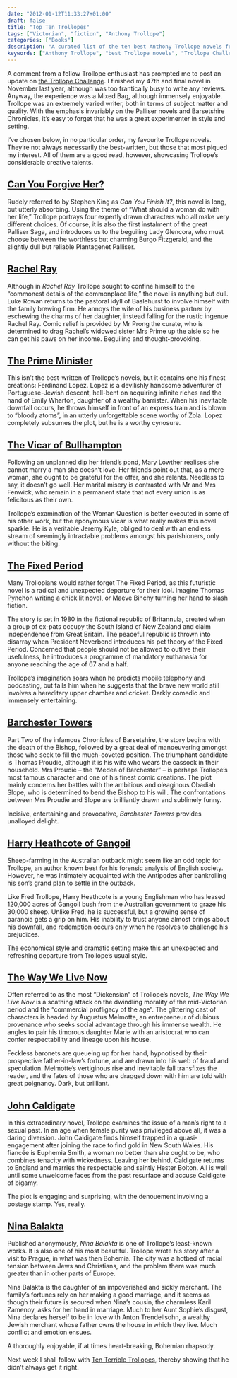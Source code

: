 ```yaml
---
date: "2012-01-12T11:33:27+01:00"
draft: false
title: "Top Ten Trollopes"
tags: ["Victorian", "fiction", "Anthony Trollope"]
categories: ["Books"]
description: "A curated list of the ten best Anthony Trollope novels from someone who completed the full Trollope Challenge. From The Fixed Period to Nina Balatka, discover Trollope's most engaging and experimental works beyond the famous series."
keywords: ["Anthony Trollope", "best Trollope novels", "Trollope Challenge", "Can You Forgive Her", "The Way We Live Now", "Barchester Towers", "John Caldigate", "Nina Balatka", "top ten list", "Victorian literature"]
---
```


A comment from a fellow Trollope enthusiast has prompted me to post an update on [the Trollope Challenge](/the-trollope-challenge/). I finished my 47th and final novel in November last year, although was too frantically busy to write any reviews. Anyway, the experience was a Mixed Bag, although immensely enjoyable. Trollope was an extremely varied writer, both in terms of subject matter and quality. With the emphasis invariably on the Palliser novels and Barsetshire Chronicles, it’s easy to forget that he was a great experimenter in style and setting.

I’ve chosen below, in no particular order, my favourite Trollope novels. They’re not always necessarily the best-written, but those that most piqued my interest. All of them are a good read, however, showcasing Trollope’s considerable creative talents.

## [Can You Forgive Her?](/posts/can-you-forgive-her/)

Rudely referred to by Stephen King as _Can You Finish It?_, this novel is long, but utterly absorbing. Using the theme of “What should a woman do with her life,” Trollope portrays four expertly drawn characters who all make very different choices. Of course, it is also the first instalment of the great Palliser Saga, and introduces us to the beguiling Lady Glencora, who must choose between the worthless but charming Burgo Fitzgerald, and the slightly dull but reliable Plantagenet Palliser.

## [Rachel Ray](/posts/rachel-ray/)

Although in _Rachel Ray_ Trollope sought to confine himself to the “commonest details of the commonplace life,” the novel is anything but dull. Luke Rowan returns to the pastoral idyll of Baslehurst to involve himself with the family brewing firm. He annoys the wife of his business partner by eschewing the charms of her daughter, instead falling for the rustic ingenue Rachel Ray. Comic relief is provided by Mr Prong the curate, who is determined to drag Rachel’s widowed sister Mrs Prime up the aisle so he can get his paws on her income. Beguiling and thought-provoking.

## [The Prime Minister](/posts/the-prime-minister/)

This isn’t the best-written of Trollope’s novels, but it contains one his finest creations: Ferdinand Lopez. Lopez is a devilishly handsome adventurer of Portuguese-Jewish descent, hell-bent on acquiring infinite riches and the hand of Emily Wharton, daughter of a wealthy barrister. When his inevitable downfall occurs, he throws himself in front of an express train and is blown to “bloody atoms”, in an utterly unforgettable scene worthy of Zola. Lopez completely subsumes the plot, but he is a worthy cynosure.

## [The Vicar of Bullhampton](/posts/the-vicar-of-bullhampton/)

Following an unplanned dip her friend’s pond, Mary Lowther realises she cannot marry a man she doesn’t love. Her friends point out that, as a mere woman, she ought to be grateful for the offer, and she relents. Needless to say, it doesn’t go well. Her marital misery is contrasted with Mr and Mrs Fenwick, who remain in a permanent state that not every union is as felicitous as their own.

Trollope’s examination of the Woman Question is better executed in some of his other work, but the eponymous Vicar is what really makes this novel sparkle. He is a veritable Jeremy Kyle, obliged to deal with an endless stream of seemingly intractable problems amongst his parishioners, only without the biting.

## [The Fixed Period](/posts/the-fixed-period/)

Many Trollopians would rather forget The Fixed Period, as this futuristic novel is a radical and unexpected departure for their idol. Imagine Thomas Pynchon writing a chick lit novel, or Maeve Binchy turning her hand to slash fiction.

The story is set in 1980 in the fictional republic of Britannula, created when a group of ex-pats occupy the South Island of New Zealand and claim independence from Great Britain. The peaceful republic is thrown into disarray when President Neverbend introduces his pet theory of the Fixed Period. Concerned that people should not be allowed to outlive their usefulness, he introduces a programme of mandatory euthanasia for anyone reaching the age of 67 and a half.

Trollope’s imagination soars when he predicts mobile telephony and podcasting, but fails him when he suggests that the brave new world still involves a hereditary upper chamber and cricket. Darkly comedic and immensely entertaining.

## [Barchester Towers](/posts/barchester-towers/)

Part Two of the infamous Chronicles of Barsetshire, the story begins with the death of the Bishop, followed by a great deal of manoeuvering amongst those who seek to fill the much-coveted position. The triumphant candidate is Thomas Proudie, although it is his wife who wears the cassock in their household. Mrs Proudie – the “Medea of Barchester” – is perhaps Trollope’s most famous character and one of his finest comic creations. The plot mainly concerns her battles with the ambitious and oleaginous Obadiah Slope, who is determined to bend the Bishop to his will. The confrontations between Mrs Proudie and Slope are brilliantly drawn and sublimely funny.

Incisive, entertaining and provocative, _Barchester Towers_ provides unalloyed delight.

## [Harry Heathcote of Gangoil](/posts/harry-heathcote-of-gangoil/)

Sheep-farming in the Australian outback might seem like an odd topic for Trollope, an author known best for his forensic analysis of English society. However, he was intimately acquainted with the Antipodes after bankrolling his son’s grand plan to settle in the outback.

Like Fred Trollope, Harry Heathcote is a young Englishman who has leased 120,000 acres of Gangoil bush from the Australian government to graze his 30,000 sheep. Unlike Fred, he is successful, but a growing sense of paranoia gets a grip on him. His inability to trust anyone almost brings about his downfall, and redemption occurs only when he resolves to challenge his prejudices.

The economical style and dramatic setting make this an unexpected and refreshing departure from Trollope’s usual style.

## [The Way We Live Now](/posts/the-way-we-live-now/)

Often referred to as the most “Dickensian” of Trollope’s novels, _The Way We Live Now_ is a scathing attack on the dwindling morality of the mid-Victorian period and the “commercial profligacy of the age”.
The glittering cast of characters is headed by Augustus Melmotte, an entrepreneur of dubious provenance who seeks social advantage through his immense wealth. He angles to pair his timorous daughter Marie with an aristocrat who can confer respectability and lineage upon his house.

Feckless baronets are queueing up for her hand, hypnotised by their prospective father-in-law’s fortune, and are drawn into his web of fraud and speculation. Melmotte’s vertiginous rise and inevitable fall transfixes the reader, and the fates of those who are dragged down with him are told with great poignancy. Dark, but brilliant.

## [John Caldigate](/posts/john-caldigate/)

In this extraordinary novel, Trollope examines the issue of a man’s right to a sexual past. In an age when female purity was privileged above all, it was a daring diversion. John Caldigate finds himself trapped in a quasi-engagement after joining the race to find gold in New South Wales. His fiancée is Euphemia Smith, a woman no better than she ought to be, who combines tenacity with wickedness. Leaving her behind, Caldigate returns to England and marries the respectable and saintly Hester Bolton. All is well until some unwelcome faces from the past resurface and accuse Caldigate of bigamy.

The plot is engaging and surprising, with the denouement involving a postage stamp. Yes, really.

## [Nina Balakta](/posts/nina-balakta/)

Published anonymously, _Nina Balakta_ is one of Trollope’s least-known works. It is also one of his most beautiful. Trollope wrote his story after a visit to Prague, in what was then Bohemia. The city was a hotbed of racial tension between Jews and Christians, and the problem there was much greater than in other parts of Europe.

Nina Balakta is the daughter of an impoverished and sickly merchant. The family’s fortunes rely on her making a good marriage, and it seems as though their future is secured when Nina’s cousin, the charmless Karil Zamenoy, asks for her hand in marriage. Much to her Aunt Sophie’s disgust, Nina declares herself to be in love with Anton Trendellsohn, a wealthy Jewish merchant whose father owns the house in which they live. Much conflict and emotion ensues.

A thoroughly enjoyable, if at times heart-breaking, Bohemian rhapsody.

Next week I shall follow with [Ten Terrible Trollopes](/posts/ten-terrible-trollopes), thereby showing that he didn’t always get it right.